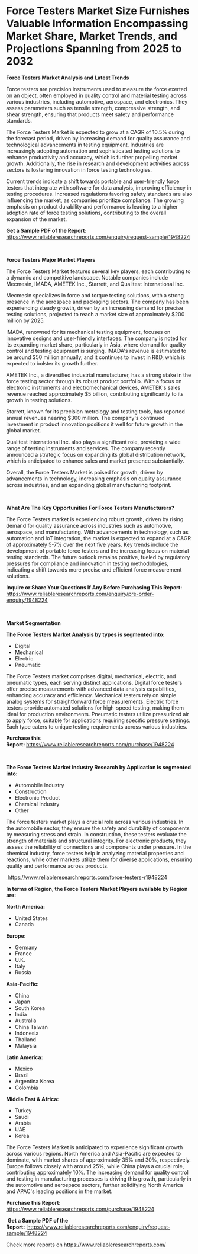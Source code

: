 <p><h1>Force Testers Market Size Furnishes Valuable Information Encompassing Market Share, Market Trends, and Projections Spanning from 2025 to 2032</h1></p><p><strong>Force Testers Market Analysis and Latest Trends</strong></p>
<p><p>Force testers are precision instruments used to measure the force exerted on an object, often employed in quality control and material testing across various industries, including automotive, aerospace, and electronics. They assess parameters such as tensile strength, compressive strength, and shear strength, ensuring that products meet safety and performance standards.</p><p>The Force Testers Market is expected to grow at a CAGR of 10.5% during the forecast period, driven by increasing demand for quality assurance and technological advancements in testing equipment. Industries are increasingly adopting automation and sophisticated testing solutions to enhance productivity and accuracy, which is further propelling market growth. Additionally, the rise in research and development activities across sectors is fostering innovation in force testing technologies.</p><p>Current trends indicate a shift towards portable and user-friendly force testers that integrate with software for data analysis, improving efficiency in testing procedures. Increased regulations favoring safety standards are also influencing the market, as companies prioritize compliance. The growing emphasis on product durability and performance is leading to a higher adoption rate of force testing solutions, contributing to the overall expansion of the market.</p></p>
<p><strong>Get a Sample PDF of the Report:&nbsp;</strong> <a href="https://www.reliableresearchreports.com/enquiry/request-sample/1948224?utm_campaign=2205&utm_medium=2&utm_source=Github&utm_content=ia&utm_term=16022025&utm_id=force-testers">https://www.reliableresearchreports.com/enquiry/request-sample/1948224</a></p>
<p>&nbsp;</p>
<p><strong>Force Testers Major Market Players</strong></p>
<p><p>The Force Testers Market features several key players, each contributing to a dynamic and competitive landscape. Notable companies include Mecmesin, IMADA, AMETEK Inc., Starrett, and Qualitest International Inc. </p><p>Mecmesin specializes in force and torque testing solutions, with a strong presence in the aerospace and packaging sectors. The company has been experiencing steady growth, driven by an increasing demand for precise testing solutions, projected to reach a market size of approximately $200 million by 2025.</p><p>IMADA, renowned for its mechanical testing equipment, focuses on innovative designs and user-friendly interfaces. The company is noted for its expanding market share, particularly in Asia, where demand for quality control and testing equipment is surging. IMADA's revenue is estimated to be around $50 million annually, and it continues to invest in R&D, which is expected to bolster its growth further.</p><p>AMETEK Inc., a diversified industrial manufacturer, has a strong stake in the force testing sector through its robust product portfolio. With a focus on electronic instruments and electromechanical devices, AMETEK's sales revenue reached approximately $5 billion, contributing significantly to its growth in testing solutions.</p><p>Starrett, known for its precision metrology and testing tools, has reported annual revenues nearing $300 million. The company's continued investment in product innovation positions it well for future growth in the global market.</p><p>Qualitest International Inc. also plays a significant role, providing a wide range of testing instruments and services. The company recently announced a strategic focus on expanding its global distribution network, which is anticipated to enhance sales and market presence substantially. </p><p>Overall, the Force Testers Market is poised for growth, driven by advancements in technology, increasing emphasis on quality assurance across industries, and an expanding global manufacturing footprint.</p></p>
<p>&nbsp;</p>
<p><strong>What Are The Key Opportunities For Force Testers Manufacturers?</strong></p>
<p><p>The Force Testers market is experiencing robust growth, driven by rising demand for quality assurance across industries such as automotive, aerospace, and manufacturing. With advancements in technology, such as automation and IoT integration, the market is expected to expand at a CAGR of approximately 5-7% over the next five years. Key trends include the development of portable force testers and the increasing focus on material testing standards. The future outlook remains positive, fueled by regulatory pressures for compliance and innovation in testing methodologies, indicating a shift towards more precise and efficient force measurement solutions.</p></p>
<p><strong>Inquire or Share Your Questions If Any Before Purchasing This Report:</strong> <a href="https://www.reliableresearchreports.com/enquiry/pre-order-enquiry/1948224?utm_campaign=2205&utm_medium=2&utm_source=Github&utm_content=ia&utm_term=16022025&utm_id=force-testers">https://www.reliableresearchreports.com/enquiry/pre-order-enquiry/1948224</a></p>
<p>&nbsp;</p>
<p><strong>Market Segmentation</strong></p>
<p><strong>The Force Testers Market Analysis by types is segmented into:</strong></p>
<p><ul><li>Digital</li><li>Mechanical</li><li>Electric</li><li>Pneumatic</li></ul></p>
<p><p>The Force Testers market comprises digital, mechanical, electric, and pneumatic types, each serving distinct applications. Digital force testers offer precise measurements with advanced data analysis capabilities, enhancing accuracy and efficiency. Mechanical testers rely on simple analog systems for straightforward force measurements. Electric force testers provide automated solutions for high-speed testing, making them ideal for production environments. Pneumatic testers utilize pressurized air to apply force, suitable for applications requiring specific pressure settings. Each type caters to unique testing requirements across various industries.</p></p>
<p><strong>Purchase this Report:&nbsp;</strong><a href="https://www.reliableresearchreports.com/purchase/1948224?utm_campaign=2205&utm_medium=2&utm_source=Github&utm_content=ia&utm_term=16022025&utm_id=force-testers">https://www.reliableresearchreports.com/purchase/1948224</a></p>
<p>&nbsp;</p>
<p><strong>The Force Testers Market Industry Research by Application is segmented into:</strong></p>
<p><ul><li>Automobile Industry</li><li>Construction</li><li>Electronic Product</li><li>Chemical Industry</li><li>Other</li></ul></p>
<p><p>The force testers market plays a crucial role across various industries. In the automobile sector, they ensure the safety and durability of components by measuring stress and strain. In construction, these testers evaluate the strength of materials and structural integrity. For electronic products, they assess the reliability of connections and components under pressure. In the chemical industry, force testers help in analyzing material properties and reactions, while other markets utilize them for diverse applications, ensuring quality and performance across products.</p></p>
<p><a href="https://www.reliableresearchreports.com/force-testers-r1948224?utm_campaign=2205&utm_medium=2&utm_source=Github&utm_content=ia&utm_term=16022025&utm_id=force-testers">&nbsp;https://www.reliableresearchreports.com/force-testers-r1948224</a></p>
<p><strong>In terms of Region, the Force Testers Market Players available by Region are:</strong></p>
<p>
    <p> <strong> North America: </strong>
        <ul>
            <li>United States</li>
            <li>Canada</li>
        </ul>
        </p> 
    <p> <strong> Europe: </strong>
        <ul>
            <li>Germany</li>
            <li>France</li>
            <li>U.K.</li>
            <li>Italy</li>
            <li>Russia</li>
        </ul>
        </p> 
    <p> <strong> Asia-Pacific: </strong>
        <ul>
            <li>China</li>
            <li>Japan</li>
            <li>South Korea</li>
            <li>India</li>
            <li>Australia</li>
            <li>China Taiwan</li>
            <li>Indonesia</li>
            <li>Thailand</li>
            <li>Malaysia</li>
        </ul>
        </p> 
    <p> <strong> Latin America: </strong>
        <ul>
            <li>Mexico</li>
            <li>Brazil</li>
            <li>Argentina Korea</li>
            <li>Colombia</li>
        </ul>
        </p> 
    <p> <strong> Middle East & Africa: </strong>
        <ul>
            <li>Turkey</li>
            <li>Saudi</li>
            <li>Arabia</li>
            <li>UAE</li>
            <li>Korea</li>
        </ul>
    </p>
    </p>
<p><p>The Force Testers Market is anticipated to experience significant growth across various regions. North America and Asia-Pacific are expected to dominate, with market shares of approximately 35% and 30%, respectively. Europe follows closely with around 25%, while China plays a crucial role, contributing approximately 10%. The increasing demand for quality control and testing in manufacturing processes is driving this growth, particularly in the automotive and aerospace sectors, further solidifying North America and APAC's leading positions in the market.</p></p>
<p><strong>Purchase this Report: </strong><a href="https://www.reliableresearchreports.com/purchase/1948224?utm_campaign=2205&utm_medium=2&utm_source=Github&utm_content=ia&utm_term=16022025&utm_id=force-testers">https://www.reliableresearchreports.com/purchase/1948224</a></p>
<p>&nbsp;<strong>Get a Sample PDF of the Report:&nbsp;&nbsp;</strong><a href="https://www.reliableresearchreports.com/enquiry/request-sample/1948224?utm_campaign=2205&utm_medium=2&utm_source=Github&utm_content=ia&utm_term=16022025&utm_id=force-testers">https://www.reliableresearchreports.com/enquiry/request-sample/1948224</a></p>
<p><strong></strong></p>
<p>Check more reports on <a href="https://www.reliableresearchreports.com/?utm_campaign=2205&utm_medium=2&utm_source=Github&utm_content=ia&utm_term=16022025&utm_id=force-testers">https://www.reliableresearchreports.com/</a></p>
